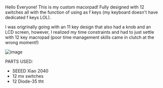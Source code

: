 Hello Everyone! This is my custom macorpad! Fully designed with 12 switches all with the function of using as f keys (my keyboard doesn't have dedicated f keys LOL).

I was origrinally going with an 11 key design that also had a knob and an LCD screen, however, I realized my time constraints and had to just settle with 12 key macropad (poor time management skills came in clutch at the wrong moment!)

![image](https://github.com/user-attachments/assets/6b97f859-1c61-41c7-b0df-bf4033fa0465)

PARTS USED:
- SEEED Xiao 2040
- 12 mx switches
- 12 Diode-35 tht
